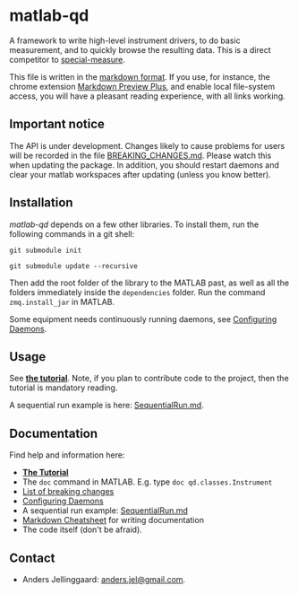# matlab-qd

A framework to write high-level instrument drivers, to do basic measurement,
and to quickly browse the resulting data. This is a direct competitor to
[special-measure](https://code.google.com/p/special-measure/).

This file is written in the [markdown format][mdcheat]. If you use, for
instance, the chrome extension [Markdown Preview Plus][mdpreview], and enable
local file-system access, you will have a pleasant reading experience, with
all links working.

## Important notice

The API is under development. Changes likely to cause problems for users will
be recorded in the file [BREAKING_CHANGES.md](BREAKING_CHANGES.md). Please
watch this when updating the package. In addition, you should restart daemons
and clear your matlab workspaces after updating (unless you know better).

## Installation

*matlab-qd* depends on a few other libraries. To install them, run the
following commands in a git shell:

`git submodule init`

`git submodule update --recursive`

Then add the root folder of the library to the MATLAB past, as well as all the
folders immediately inside the `dependencies` folder. Run the command
`zmq.install_jar` in MATLAB.

Some equipment needs continuously running daemons, see [Configuring
Daemons][daemons].

## Usage

See **[the tutorial](Tutorial.md)**. Note, if you plan to contribute code to
the project, then the tutorial is mandatory reading.

A sequential run example is here: [SequentialRun.md](SequentialRun.md).

## Documentation

Find help and information here:

* **[The Tutorial](Tutorial.md)**
* The `doc` command in MATLAB. E.g. type `doc qd.classes.Instrument`
* [List of breaking changes](BREAKING_CHANGES.md)
* [Configuring Daemons][daemons]
* A sequential run example: [SequentialRun.md](SequentialRun.md)
* [Markdown Cheatsheet][mdcheat] for writing documentation
* The code itself (don't be afraid).

## Contact
* Anders Jellinggaard: <anders.jel@gmail.com>.

[mdcheat]: https://github.com/adam-p/markdown-here/wiki/Markdown-Cheatsheet
[mdpreview]: https://chrome.google.com/webstore/detail/markdown-preview-plus/febilkbfcbhebfnokafefeacimjdckgl
[daemons]: +qd/+daemons/config-example/README.md